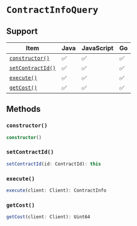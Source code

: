 # `ContractInfoQuery`

## Support

| Item | Java | JavaScript | Go
| - | - | - | - |
| [`constructor()`](#new) | ✅ | ✅ | ✅
| [`setContractId()`](#setContractId) | ✅ | ✅ | ✅
| [`execute()`](#execute) | ✅ | ✅ | ✅
| [`getCost()`](#getCost) | ✅ | ✅ | ✅

## Methods

### `constructor()`

```typescript
constructor()
```

### `setContractId()`

```typescript
setContractId(id: ContractId): this
```

### `execute()`

```typescript
execute(client: Client): ContractInfo
```

### `getCost()`

```typescript
getCost(client: Client): Uint64
```

